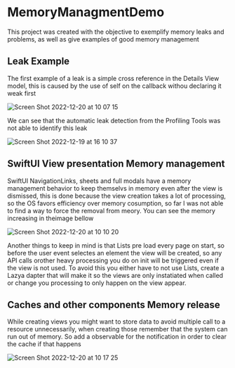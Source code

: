 # MemoryManagmentDemo

This project was created with the objective to exemplify memory leaks and problems, as well as give examples of good memory management

## Leak Example 

The first example of a leak is a simple cross reference in the Details View model, this is caused by the use of self on the callback withou declaring it weak first

![Screen Shot 2022-12-20 at 10 07 15](https://user-images.githubusercontent.com/99685544/208674475-af9ec5c9-ec32-4792-a13e-f3cadda77558.png)

We can see that the automatic leak detection from the Profiling Tools was not able to identify this leak

![Screen Shot 2022-12-19 at 16 10 37](https://user-images.githubusercontent.com/99685544/208674675-2e689d2e-06b6-41e4-a6a9-533a6ff5e6cd.png)

## SwiftUI View presentation Memory management

SwiftUI NavigationLinks, sheets and full modals have a memory management behavior to keep themselvs in memory even after the view is dismissed, this is done because the view creation takes a lot of processing, so the OS favors efficiency over memory cosumption, so far I was not able to find a way to force the removal from meory. You can see the memory increasing in theimage bellow

![Screen Shot 2022-12-20 at 10 10 20](https://user-images.githubusercontent.com/99685544/208675014-da8c6b0c-9295-4865-be29-191966c4af19.png)

Another things to keep in mind is that Lists pre load every page on start, so before the user event selectes an element the view will be created, so any API calls orother heavy processing you do on init will be triggered even if the view is not used. To avoid this you either have to not use Lists, create a Lazya dapter that will make it so the views are only instatiated when called or change you processing to only happen on the view appear.

## Caches and other components Memory release

While creating views you might want to store data to avoid multiple call to a resource unnecessarily, when creating those remember that the system can run out of memory. So add a observable for the notification in order to clear the cache if that happens

![Screen Shot 2022-12-20 at 10 17 25](https://user-images.githubusercontent.com/99685544/208676248-527b2d88-67ce-4474-95db-2ee15e163c38.png)
